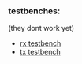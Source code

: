 ### testbenches:
(they dont work yet)
- [rx testbench](https://www.edaplayground.com/x/Z6bz) 
- [tx testbench](https://www.edaplayground.com/x/bjRU)
